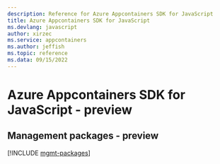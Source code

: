```yaml
---
description: Reference for Azure Appcontainers SDK for JavaScript
title: Azure Appcontainers SDK for JavaScript
ms.devlang: javascript
author: xirzec
ms.service: appcontainers
ms.author: jeffish
ms.topic: reference
ms.data: 09/15/2022
---
```

# Azure Appcontainers SDK for JavaScript - preview

## Management packages - preview
[!INCLUDE [mgmt-packages](appcontainers-mgmt-index.md)]

